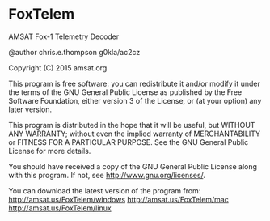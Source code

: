 # FoxTelem
AMSAT Fox-1 Telemetry Decoder

 @author chris.e.thompson g0kla/ac2cz
 
 Copyright (C) 2015 amsat.org

 This program is free software: you can redistribute it and/or modify
 it under the terms of the GNU General Public License as published by
 the Free Software Foundation, either version 3 of the License, or
 (at your option) any later version.
 
 This program is distributed in the hope that it will be useful,
 but WITHOUT ANY WARRANTY; without even the implied warranty of
 MERCHANTABILITY or FITNESS FOR A PARTICULAR PURPOSE.  See the
 GNU General Public License for more details.
 
 You should have received a copy of the GNU General Public License
 along with this program.  If not, see <http://www.gnu.org/licenses/>.
 
You can download the latest version of the program from: 
http://amsat.us/FoxTelem/windows
http://amsat.us/FoxTelem/mac
http://amsat.us/FoxTelem/linux
